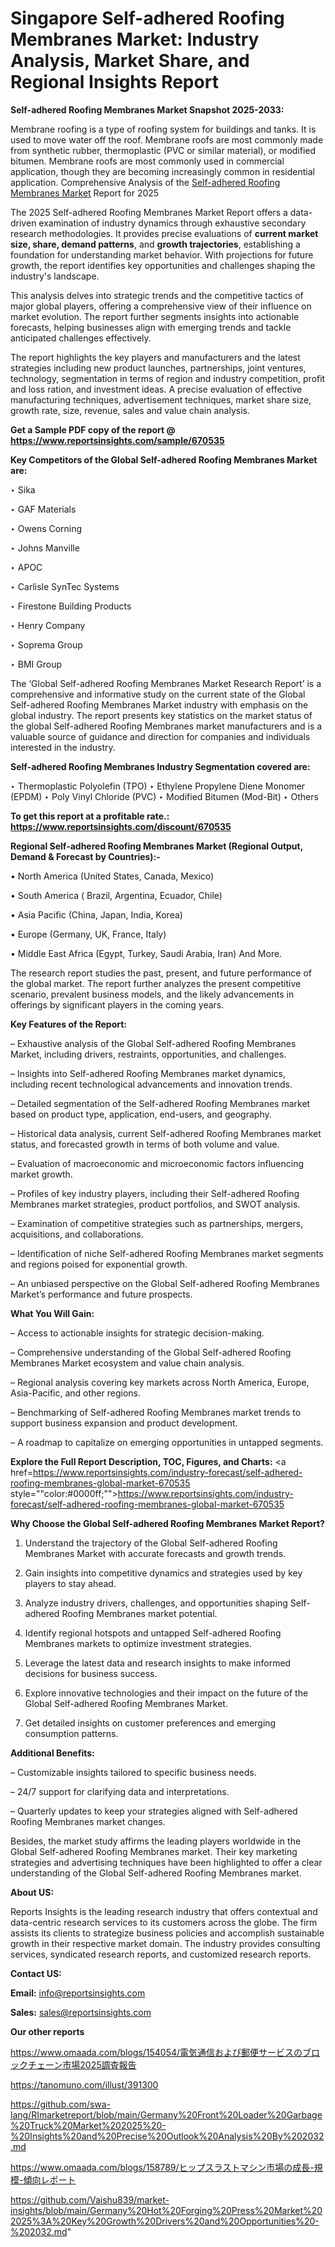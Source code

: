 # Singapore Self-adhered Roofing Membranes Market: Industry Analysis, Market Share, and Regional Insights Report

<strong>Self-adhered Roofing Membranes Market Snapshot 2025-2033:</strong>

Membrane roofing is a type of roofing system for buildings and tanks. It is used to move water off the roof. Membrane roofs are most commonly made from synthetic rubber, thermoplastic (PVC or similar material), or modified bitumen. Membrane roofs are most commonly used in commercial application, though they are becoming increasingly common in residential application. Comprehensive Analysis of the <a href=https://www.reportsinsights.com/sample/670535>Self-adhered Roofing Membranes Market</a> Report for 2025

The 2025 Self-adhered Roofing Membranes Market Report offers a data-driven examination of industry dynamics through exhaustive secondary research methodologies. It provides precise evaluations of <strong>current market size, share, demand patterns</strong>, and <strong>growth trajectories</strong>, establishing a foundation for understanding market behavior. With projections for future growth, the report identifies key opportunities and challenges shaping the industry's landscape.

This analysis delves into strategic trends and the competitive tactics of major global players, offering a comprehensive view of their influence on market evolution. The report further segments insights into actionable forecasts, helping businesses align with emerging trends and tackle anticipated challenges effectively.

The report highlights the key players and manufacturers and the latest strategies including new product launches, partnerships, joint ventures, technology, segmentation in terms of region and industry competition, profit and loss ration, and investment ideas. A precise evaluation of effective manufacturing techniques, advertisement techniques, market share size, growth rate, size, revenue, sales and value chain analysis.

<strong>Get a Sample PDF copy of the report @ <a href=https://www.reportsinsights.com/sample/670535 style=color:#0000ff;>https://www.reportsinsights.com/sample/670535</a></strong>

<strong>Key Competitors of the Global Self-adhered Roofing Membranes Market are:</strong>

‣ Sika

‣ GAF Materials

‣ Owens Corning

‣ Johns Manville

‣ APOC

‣ Carlisle SynTec Systems

‣ Firestone Building Products

‣ Henry Company

‣ Soprema Group

‣ BMI Group

The ‘Global Self-adhered Roofing Membranes Market Research Report’ is a comprehensive and informative study on the current state of the Global Self-adhered Roofing Membranes Market industry with emphasis on the global industry. The report presents key statistics on the market status of the global Self-adhered Roofing Membranes market manufacturers and is a valuable source of guidance and direction for companies and individuals interested in the industry.

<strong>Self-adhered Roofing Membranes Industry Segmentation covered are:</strong>

‣ Thermoplastic Polyolefin (TPO)
‣ Ethylene Propylene Diene Monomer (EPDM)
‣ Poly Vinyl Chloride (PVC)
‣ Modified Bitumen (Mod-Bit)
‣ Others

<strong>To get this report at a profitable rate.: <a href=https://www.reportsinsights.com/discount/670535 style=color:#0000ff;>https://www.reportsinsights.com/discount/670535</a></strong>

<strong>Regional Self-adhered Roofing Membranes Market (Regional Output, Demand &amp; Forecast by Countries):-</strong>

• North America (United States, Canada, Mexico)

• South America ( Brazil, Argentina, Ecuador, Chile)

• Asia Pacific (China, Japan, India, Korea)

• Europe (Germany, UK, France, Italy)

• Middle East Africa (Egypt, Turkey, Saudi Arabia, Iran) And More.

The research report studies the past, present, and future performance of the global market. The report further analyzes the present competitive scenario, prevalent business models, and the likely advancements in offerings by significant players in the coming years.

<strong>Key Features of the Report:</strong>

– Exhaustive analysis of the Global Self-adhered Roofing Membranes Market, including drivers, restraints, opportunities, and challenges.

– Insights into Self-adhered Roofing Membranes market dynamics, including recent technological advancements and innovation trends.

– Detailed segmentation of the Self-adhered Roofing Membranes market based on product type, application, end-users, and geography.

– Historical data analysis, current Self-adhered Roofing Membranes market status, and forecasted growth in terms of both volume and value.

– Evaluation of macroeconomic and microeconomic factors influencing market growth.

– Profiles of key industry players, including their Self-adhered Roofing Membranes market strategies, product portfolios, and SWOT analysis.

– Examination of competitive strategies such as partnerships, mergers, acquisitions, and collaborations.

– Identification of niche Self-adhered Roofing Membranes market segments and regions poised for exponential growth.

– An unbiased perspective on the Global Self-adhered Roofing Membranes Market’s performance and future prospects.

<strong>What You Will Gain:</strong>

– Access to actionable insights for strategic decision-making.

– Comprehensive understanding of the Global Self-adhered Roofing Membranes Market ecosystem and value chain analysis.

– Regional analysis covering key markets across North America, Europe, Asia-Pacific, and other regions.

– Benchmarking of Self-adhered Roofing Membranes market trends to support business expansion and product development.

– A roadmap to capitalize on emerging opportunities in untapped segments.

<strong>Explore the Full Report Description, TOC, Figures, and Charts:</strong>
<a href=https://www.reportsinsights.com/industry-forecast/self-adhered-roofing-membranes-global-market-670535 style=""color:#0000ff;"">https://www.reportsinsights.com/industry-forecast/self-adhered-roofing-membranes-global-market-670535</a>

<strong>Why Choose the Global Self-adhered Roofing Membranes Market Report?</strong>

1. Understand the trajectory of the Global Self-adhered Roofing Membranes Market with accurate forecasts and growth trends.

2. Gain insights into competitive dynamics and strategies used by key players to stay ahead.

3. Analyze industry drivers, challenges, and opportunities shaping Self-adhered Roofing Membranes market potential.

4. Identify regional hotspots and untapped Self-adhered Roofing Membranes markets to optimize investment strategies.

5. Leverage the latest data and research insights to make informed decisions for business success.

6. Explore innovative technologies and their impact on the future of the Global Self-adhered Roofing Membranes Market.

7. Get detailed insights on customer preferences and emerging consumption patterns.

<strong>Additional Benefits:</strong>

– Customizable insights tailored to specific business needs.

– 24/7 support for clarifying data and interpretations.

– Quarterly updates to keep your strategies aligned with Self-adhered Roofing Membranes market changes.

Besides, the market study affirms the leading players worldwide in the Global Self-adhered Roofing Membranes market. Their key marketing strategies and advertising techniques have been highlighted to offer a clear understanding of the Global Self-adhered Roofing Membranes market.

<strong><strong>About US</strong>:</strong>

Reports Insights is the leading research industry that offers contextual and data-centric research services to its customers across the globe. The firm assists its clients to strategize business policies and accomplish sustainable growth in their respective market domain. The industry provides consulting services, syndicated research reports, and customized research reports.

<strong>Contact US:</strong>

<p class=><b>Email:</b> <a href=mailto:info@reportsinsights.com>info@reportsinsights.com</a></p>
<p class=><b>Sales:</b> <a href=mailto:sales@reportsinsights.com>sales@reportsinsights.com</a></p>

<strong>Our other reports</strong>

<a href=https://www.omaada.com/blogs/154054/電気通信および郵便サービスのブロックチェーン市場2025調査報告>https://www.omaada.com/blogs/154054/電気通信および郵便サービスのブロックチェーン市場2025調査報告</a>

<a href=https://tanomuno.com/illust/391300>https://tanomuno.com/illust/391300</a>

<a href=https://github.com/swa-lang/RImarketreport/blob/main/Germany%20Front%20Loader%20Garbage%20Truck%20Market%202025%20-%20Insights%20and%20Precise%20Outlook%20Analysis%20By%202032.md>https://github.com/swa-lang/RImarketreport/blob/main/Germany%20Front%20Loader%20Garbage%20Truck%20Market%202025%20-%20Insights%20and%20Precise%20Outlook%20Analysis%20By%202032.md</a>

<a href=https://www.omaada.com/blogs/158789/ヒップスラストマシン市場の成長-規模-傾向レポート>https://www.omaada.com/blogs/158789/ヒップスラストマシン市場の成長-規模-傾向レポート</a>

<a href=https://github.com/Vaishu839/market-insights/blob/main/Germany%20Hot%20Forging%20Press%20Market%202025%3A%20Key%20Growth%20Drivers%20and%20Opportunities%20-%202032.md>https://github.com/Vaishu839/market-insights/blob/main/Germany%20Hot%20Forging%20Press%20Market%202025%3A%20Key%20Growth%20Drivers%20and%20Opportunities%20-%202032.md</a>"
